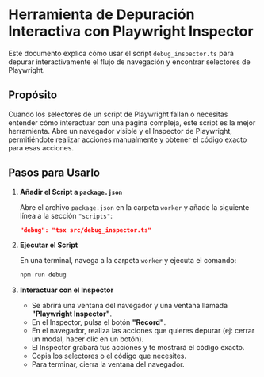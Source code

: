 
# Herramienta de Depuración Interactiva con Playwright Inspector

Este documento explica cómo usar el script `debug_inspector.ts` para depurar interactivamente el flujo de navegación y encontrar selectores de Playwright.

## Propósito

Cuando los selectores de un script de Playwright fallan o necesitas entender cómo interactuar con una página compleja, este script es la mejor herramienta. Abre un navegador visible y el Inspector de Playwright, permitiéndote realizar acciones manualmente y obtener el código exacto para esas acciones.

## Pasos para Usarlo

1.  **Añadir el Script a `package.json`**

    Abre el archivo `package.json` en la carpeta `worker` y añade la siguiente línea a la sección `"scripts"`:

    ```json
    "debug": "tsx src/debug_inspector.ts"
    ```

2.  **Ejecutar el Script**

    En una terminal, navega a la carpeta `worker` y ejecuta el comando:

    ```sh
    npm run debug
    ```

3.  **Interactuar con el Inspector**

    *   Se abrirá una ventana del navegador y una ventana llamada **"Playwright Inspector"**.
    *   En el Inspector, pulsa el botón **"Record"**.
    *   En el navegador, realiza las acciones que quieres depurar (ej: cerrar un modal, hacer clic en un botón).
    *   El Inspector grabará tus acciones y te mostrará el código exacto.
    *   Copia los selectores o el código que necesites.
    *   Para terminar, cierra la ventana del navegador.

